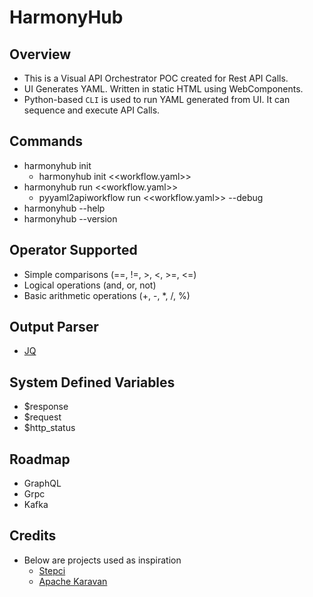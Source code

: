 # HarmonyHub

## Overview
- This is a Visual API Orchestrator POC created for Rest API Calls.
- UI Generates YAML. Written in static HTML using WebComponents. 
- Python-based `CLI` is used to run YAML generated from UI. It can sequence and execute API Calls.

## Commands
- harmonyhub init
  - harmonyhub init <<workflow.yaml>>
- harmonyhub run <<workflow.yaml>>
  - pyyaml2apiworkflow run <<workflow.yaml>> --debug
- harmonyhub --help
- harmonyhub --version

## Operator Supported
- Simple comparisons (==, !=, >, <, >=, <=)
- Logical operations (and, or, not)
- Basic arithmetic operations (+, -, *, /, %)

## Output Parser
- [JQ](https://www.devtoolsdaily.com/jq_playground/)

## System Defined Variables
- $response
- $request
- $http_status

## Roadmap
- GraphQL
- Grpc
- Kafka

## Credits
- Below are projects used as inspiration
  - [Stepci](https://stepci.com/)
  - [Apache Karavan](https://github.com/apache/camel-karavan)
